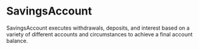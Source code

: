 # SavingsAccount

SavingsAccount executes withdrawals, deposits, and interest based on a variety of different accounts and circumstances to achieve a final account balance. 
